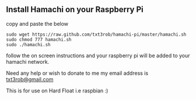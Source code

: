Install Hamachi on your Raspberry Pi
------------------------

copy and paste the below

```
sudo wget https://raw.github.com/txt3rob/hamachi-pi/master/hamachi.sh
sudo chmod 777 hamachi.sh
sudo ./hamachi.sh
```


follow the on screen instructions and your raspberry pi will be added to your hamachi network.


Need any help or wish to donate to me my email address is txt3rob@gmail.com

This is for use on Hard Float i.e raspbian :)
